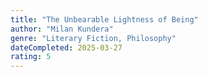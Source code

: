 ```yaml
---
title: "The Unbearable Lightness of Being"
author: "Milan Kundera"
genre: "Literary Fiction, Philosophy"
dateCompleted: 2025-03-27
rating: 5
---
```


